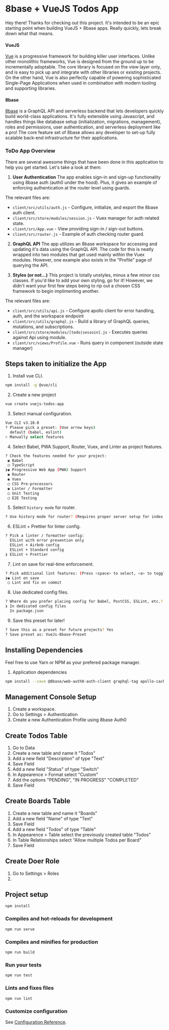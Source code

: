 # 8base + VueJS Todos App

Hey there! Thanks for checking out this project. It's intended to be an epic starting point when building VueJS + 8base apps. Really quickly, lets break down what that means.

#### VueJS
[Vue](https://vuejs.org/v2/guide/) is a progressive framework for building killer user interfaces. Unlike other monolithic frameworks, Vue is designed from the ground up to be incrementally adoptable. The core library is focused on the view layer only, and is easy to pick up and integrate with other libraries or existing projects. On the other hand, Vue is also perfectly capable of powering sophisticated Single-Page Applications when used in combination with modern tooling and supporting libraries.

#### 8base
[8base](https://docs.8base.com/) is a GraphQL API and serverless backend that lets developers quickly build world-class applications. It's fully extensible using Javascript, and handles things like database setup (initialization, migrations, management), roles and permissions, user authentication, and serverless deployment like a pro! The core feature set of 8base allows any developer to set-up fully scalable back-end infrastructure for their applications.

### ToDo App Overview
There are several awesome things that have been done in this application to help you get started. Let's take a look at them:

1. **User Authentication**
The app enables sign-in and sign-up functionality using 8base auth (auth0 under the hood). Plus, it gives an example of enforcing authentication at the router level using guards.

The relevant files are:
* `client/src/utils/auth.js` - Configure, initialize, and export the 8base auth client.
* `client/src/store/modules/session.js` - Vuex manager for auth related state.
* `client/src/App.vue` - View providing sign-in / sign-out buttons.
* `client/src/router.js` - Example of auth checking router guard.

2. **GraphQL API**
The app utilizes an 8base workspace for accessing and updating it's data using the GraphQL API. The code for this is neatly wrapped into two modules that get used mainly within the Vuex modules. However, one example also exists in the "Profile" page of querying the API.

3. **Styles (or not...)**
This project is totally unstyles, minus a few minor css classes. If you'd like to add your own styling, go for it! However, we didn't want your first few steps being to rip out a chosen CSS framework to begin implimenting another.

The relevant files are:
* `client/src/utils/api.js` - Configure apollo client for error handling, auth, and the workspace endpoint
* `client/src/utils/graphql.js` - Build a library of GraphQL queries, mutations, and subscriptions.
* `client/src/store/modules/[todo|sessoin].js` - Executes queries against Api using module.
* `client/src/views/Profile.vue` - Runs query in component (outside state manager)

## Steps taken to initialize the App

1. Install vue CLI.
```sh
npm install -g @vue/cli
```

2. Create a new project
```sh
vue create vuejs-todos-app
```

3. Select manual configuration.
```sh
Vue CLI v3.10.0
? Please pick a preset: (Use arrow keys)
  default (babel, eslint)
> Manually select features
```

4. Select Babel, PWA Support, Router, Vuex, and Linter as project features.
```sh
? Check the features needed for your project:
 ◉ Babel
 ◯ TypeScript
❯◉ Progressive Web App (PWA) Support
 ◉ Router
 ◉ Vuex
 ◯ CSS Pre-processors
 ◉ Linter / Formatter
 ◯ Unit Testing
 ◯ E2E Testing
```

5. Select `history mode` for router.
```sh
? Use history mode for router? (Requires proper server setup for index fallback in production) Yes
```

6. ESLint + Prettier for linter config.
```sh
? Pick a linter / formatter config:
  ESLint with error prevention only
  ESLint + Airbnb config
  ESLint + Standard config
❯ ESLint + Prettier
```

7. Lint on save for real-time enforcement.
```sh
? Pick additional lint features: (Press <space> to select, <a> to toggle all, <i> to invert selection)
❯◉ Lint on save
 ◯ Lint and fix on commit
```

8. Use dedicated config files.
```sh
? Where do you prefer placing config for Babel, PostCSS, ESLint, etc.? (Use arrow keys)
❯ In dedicated config files
  In package.json
```

9. Save this preset for later!
```sh
? Save this as a preset for future projects? Yes
? Save preset as: VueJs-8base-Preset
```

## Installing Dependencies
Feel free to use Yarn or NPM as your prefered package manager.

1. Application dependencies
```sh
npm install --save @8base/web-auth0-auth-client graphql-tag apollo-cache-inmemory apollo-client apollo-link-http
```

## Management Console Setup

1. Create a workspace.
2. Go to Settings > Authentication
3. Create a new Authentication Profile using 8base Auth0

## Create Todos Table

1. Go to Data
2. Create a new table and name it "Todos"
3. Add a new field "Description" of type "Text"
4. Save Field
5. Add a new field "Status" of type "Switch" 
6. In Appearence > Format select "Custom"
7. Add the options "PENDING", "IN PROGRESS" "COMPLETED"
8. Save Field

## Create Boards Table

1. Create a new table and name it "Boards"
2. Add a new field "Name" of type "Text"
3. Save Field
4. Add a new field "Todos" of type "Table"
5. In Appearence > Table select the previously created table "Todos"
6. In Table Relationships select "Allow multiple Todos per Board"
7. Save Field

## Create Doer Role

1. Go to Settings > Roles
2. 

## Project setup
```
npm install
```

### Compiles and hot-reloads for development
```
npm run serve
```

### Compiles and minifies for production
```
npm run build
```

### Run your tests
```
npm run test
```

### Lints and fixes files
```
npm run lint
```

### Customize configuration
See [Configuration Reference](https://cli.vuejs.org/config/).
